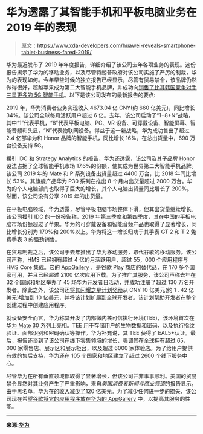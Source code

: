 # 华为透露了其智能手机和平板电脑业务在 2019 年的表现

> 原文：<https://www.xda-developers.com/huawei-reveals-smartphone-tablet-business-fared-2019/>

华为最近发布了 2019 年年度报告，详细介绍了该公司去年各项业务的表现。这份报告揭示了华为的移动业务，以及尽管特朗普政府对该公司实施了严厉的制裁，华为的表现如何。今年早些时候的独立报告已经显示，尽管有贸易禁令，该品牌仍然做得很好，超越苹果成为第二大智能手机品牌，并成功向[销售了比其韩国竞争对手三星更多的 5G 智能手机](https://www.xda-developers.com/huawei-claims-they-sold-more-5g-smartphones-in-2019-than-samsung/)。以下是该公司发布的最新报告的要点:

2019 年，华为消费者业务实现收入 4673.04 亿 CNY(约 660 亿美元)，同比增长 34%。该公司全球每月活跃用户超过 6 亿。去年，该公司启动了“1+8+N”战略，其中“1”代表手机，“8”代表平板电脑、PC、VR 设备、可穿戴设备、智能屏幕、智能音频和头显，“N”代表物联网设备。得益于这一新战略，华为成功售出了超过 2.4 亿部华为和 Honor 品牌的智能手机，同比增长 16%。在总出货量中，690 万台设备支持 5G。

援引 IDC 和 Strategy Analytics 的报告，华为还透露，该公司及其子品牌 Honor 设法占据了全球智能手机市场 17.6%的份额，使其成为世界第二大智能手机品牌。该公司 2019 年的 Mate 和 P 系列设备出货量超过 4400 万台，比 2018 年同比增长 53%。其旗舰产品华为 P30 系列在推出 8 个月内出货量超过 2000 万台。华为的个人电脑部门也取得了巨大的增长，其个人电脑出货量同比增长了 200%。然而，该公司没有分享 2019 年的出货量。

在平板电脑领域，华为透露，尽管平板电脑市场整体下滑，但其出货量继续增长。该公司援引 IDC 的一份报告称，2019 年第三季度和第四季度，其在中国的平板电脑市场份额超过了苹果。华为的可穿戴设备和智能音频产品也取得了显著增长，同比增长分别为 170%和 200%以上。华为将这一增长归功于其手表 GT 2 和 T 2 免费手表 3 的强劲销售。

在贸易制裁之后，该公司于去年推出了华为移动服务，取代谷歌的移动服务。该公司声称，HMS 已经拥有超过 4 亿的月活跃用户，超过 55，000 个应用程序与 HMS Core 集成。它的 [AppGallery](https://www.xda-developers.com/appgallery-huawei-alternative-google-play-store-android/) ，是谷歌 Play 商店的替代品，在 170 多个国家可用，并且已经超过 2100 亿次应用下载。为了推广其服务，该公司声称去年在 32 个国家和地区举办了 45 场华为开发者日活动，并成功注册了超过 130 万名开发者。除此之外，该公司还[将其闪耀之星计划奖励](https://www.xda-developers.com/huawei-giving-developers-bigger-revenue-share-preferential-policy/)从 CNY 10 亿美元(约 1 . 42 亿美元)增加到 10 亿美元，并将该计划扩展到全球开发者。该计划帮助开发者在整个创建过程中创建应用程序。

就设备安全而言，华为称其开发了内部微内核可信执行环境(TEE)，该环境首次在[华为 Mate 30 系列](https://www.xda-developers.com/huawei-mate-30-pro-rs-porsche-design-specifications-features-pricing-availability/)上亮相。TEE 用于存储用户的生物数据和密码，以及执行指纹验证、面部识别和密码确认等操作。华为补充说，其 TEE 获得了 EAL5+认证。最后，报告还谈到了该公司在线下零售领域的增长，强调其在全球拥有超过 65，000 家零售店、展示区和展示柜台，以及超过 6000 家体验店。为了给用户提供有效的售后支持，华为还在 105 个国家和地区建立了超过 2600 个线下服务中心。

尽管华为在所有垂直领域都取得了显著增长，但该公司并非事事顺利。美国的贸易禁令显然对其业务产生了严重影响，来自*美国消费者新闻与商业频道*的报告显示，由于黑名单，华为在[的收入减少了](https://www.cnbc.com/2020/03/31/huawei-2019-results-us-blacklist-led-to-12-billion-revenue-shortfall.html)120 亿美元。为了减少任何进一步的损失，该公司现在希望[谷歌将它的应用程序放在华为的 AppGallery](https://www.cnbc.com/2020/03/31/huawei-wants-to-put-google-apps-in-its-own-app-store-after-android-block.html) 中，以提高其服务的性能。

* * *

**来源:[华为](https://www-file.huawei.com/-/media/corporate/pdf/annual-report/annual_report_2019_en.pdf?la=en)**